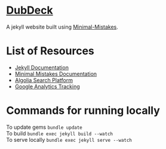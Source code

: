 # [DubDeck](http:/dubdeck.github.io)

A jekyll website built using [Minimal-Mistakes](https://github.com/mmistakes/minimal-mistakes).

# List of Resources
* [Jekyll Documentation](https://jekyllrb.com/docs/home/)
* [Minimal Mistakes Documentation](https://mmistakes.github.io/minimal-mistakes/docs/quick-start-guide/)
* [Algolia Search Platform](https://www.algolia.com/)
* [Google Analytics Tracking](https://analytics.google.com/analytics/web)

# Commands for running locally
To update gems `bundle update`\
To build `bundle exec jekyll build --watch`\
To serve locally `bundle exec jekyll serve --watch`
